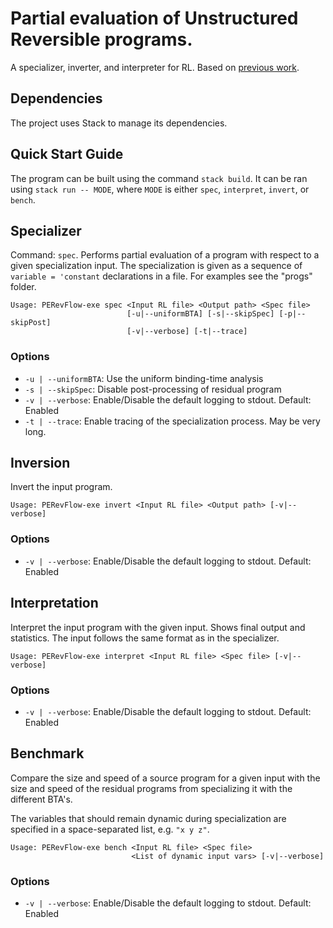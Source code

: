 # Partial evaluation of Unstructured Reversible programs.
A specializer, inverter, and interpreter for RL.
Based on [previous work](https://dl.acm.org/doi/10.1145/3635800.3636967).

## Dependencies
The project uses Stack to manage its dependencies.

## Quick Start Guide
The program can be built using the command `stack build`.
It can be ran using `stack run -- MODE`, where `MODE` is either `spec`, `interpret`, `invert`, or `bench`.

## Specializer
Command: `spec`.
Performs partial evaluation of a program with respect to a given specialization input.
The specialization is given as a sequence of `variable = 'constant` declarations in a file.
For examples see the "progs" folder.

    Usage: PERevFlow-exe spec <Input RL file> <Output path> <Spec file>
                              [-u|--uniformBTA] [-s|--skipSpec] [-p|--skipPost]
                              [-v|--verbose] [-t|--trace]

### Options
 - `-u | --uniformBTA`: Use the uniform binding-time analysis
 - `-s | --skipSpec`: Disable post-processing of residual program
 - `-v | --verbose`: Enable/Disable the default logging to stdout. Default: Enabled
 - `-t | --trace`: Enable tracing of the specialization process. May be very long.

## Inversion
Invert the input program.

    Usage: PERevFlow-exe invert <Input RL file> <Output path> [-v|--verbose]

### Options
 - `-v | --verbose`: Enable/Disable the default logging to stdout. Default: Enabled

## Interpretation
Interpret the input program with the given input.
Shows final output and statistics.
The input follows the same format as in the specializer.

    Usage: PERevFlow-exe interpret <Input RL file> <Spec file> [-v|--verbose]

### Options
 - `-v | --verbose`: Enable/Disable the default logging to stdout. Default: Enabled

## Benchmark
Compare the size and speed of a source program for a given input with the size and speed of the residual programs from specializing it with the different BTA's.

The variables that should remain dynamic during specialization are specified in a space-separated list, e.g. `"x y z"`.

    Usage: PERevFlow-exe bench <Input RL file> <Spec file>
                               <List of dynamic input vars> [-v|--verbose]

### Options
 - `-v | --verbose`: Enable/Disable the default logging to stdout. Default: Enabled
